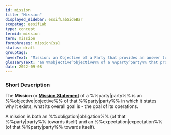 ```yaml
---
id: mission
title: "Mission"
displayed_sidebar: essifLabSideBar
scopetag: essifLab
type: concept
termid: mission
term: mission
formphrases: mission{ss}
status: draft
grouptags:
hoverText: "Mission: an Objective of a Party that provides an answer to the question why that Party exists - i.e. its 'raison d'être'."
glossaryText: "an %%objective^objective%% of a %%party^party%% that provides an answer to the question why that %%party^party%% exists - i.e. its 'raison d'être'."
date: 2022-09-08
---
```


### Short Description
The **Mission** or **[Mission Statement](https://en.wikipedia.org/wiki/Mission_statement)** of a %%party|party%% is an %%objective|objective%% of that %%party|party%% in which it states why it exists, what its overall goal is - the goal of its operations.

A mission is both an %%obligation|obligation%% (of that %%party|party%% towards itself) and an %%expectation|expectation%% (of that %%party|party%% towards itself).